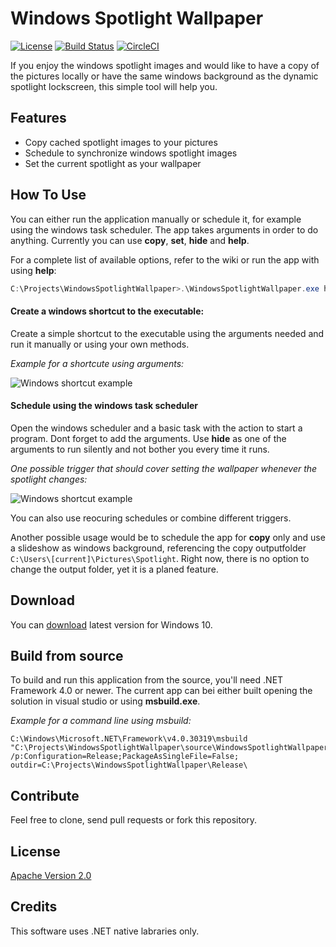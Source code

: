# Windows Spotlight Wallpaper

[![License](https://img.shields.io/badge/License-Apache%202.0-blue.svg)](https://opensource.org/licenses/Apache-2.0)
[![Build Status](https://travis-ci.com/RaulSebastian/WindowsSpotlightWallpaper.svg?branch=master)](https://travis-ci.com/RaulSebastian/WindowsSpotlightWallpaper)
[![CircleCI](https://circleci.com/gh/RaulSebastian/WindowsSpotlightWallpaper.svg?style=svg)](https://circleci.com/gh/RaulSebastian/WindowsSpotlightWallpaper)

If you enjoy the windows spotlight images and would like to have a copy of the pictures locally or have the same windows background as the dynamic spotlight lockscreen, this simple tool will help you. 


## Features

- Copy cached spotlight images to your pictures
- Schedule to synchronize windows spotlight images
- Set the current spotlight as your wallpaper


## How To Use

You can either run the application manually or schedule it, for example using the windows task scheduler.
The app takes arguments in order to do anything. Currently you can use **copy**, **set**, **hide** and **help**.

For a complete list of available options, refer to the wiki or run the app with using **help**:
```PowerShell
C:\Projects\WindowsSpotlightWallpaper>.\WindowsSpotlightWallpaper.exe help
```

#### Create a windows shortcut to the executable:

Create a simple shortcut to the executable using the arguments needed and run it manually or using your own methods. 

_Example for a shortcute using arguments:_

![Windows shortcut example](https://github.com/RaulSebastian/WindowsSpotlightWallpaper/blob/master/documentation/assets/shortcut.png)


#### Schedule using the windows task scheduler

Open the windows scheduler and a basic task with the action to start a program. Dont forget to add the arguments. Use **hide** as one of the arguments to run silently and not bother you every time it runs.

_One possible trigger that should cover setting the wallpaper whenever the spotlight changes:_

![Windows shortcut example](https://github.com/RaulSebastian/WindowsSpotlightWallpaper/blob/master/documentation/assets/winSchedulerTrigger.png)

You can also use reocuring schedules or combine different triggers. 

Another possible usage would be to schedule the app for **copy** only and use a slideshow as windows background, referencing the copy outputfolder ```C:\Users\[current]\Pictures\Spotlight```. Right now, there is no option to change the output folder, yet it is a planed feature.


## Download

You can [download](https://github.com/RaulSebastian/WindowsSpotlightWallpaper/releases/tag/v1.1.0) latest version for Windows 10.


## Build from source 

To build and run this application from the source, you'll need .NET Framework 4.0 or newer.
The current app can bei either built opening the solution in visual studio or using **msbuild.exe**.

_Example for a command line using msbuild:_
```
C:\Windows\Microsoft.NET\Framework\v4.0.30319\msbuild "C:\Projects\WindowsSpotlightWallpaper\source\WindowsSpotlightWallpaper\WindowsSpotlightWallpaper.csproj" /p:Configuration=Release;PackageAsSingleFile=False; outdir=C:\Projects\WindowsSpotlightWallpaper\Release\
```

## Contribute

Feel free to clone, send pull requests or fork this repository.


## License

[Apache Version 2.0](https://github.com/RaulSebastian/WindowsSpotlightWallpaper/blob/master/LICENSE)


## Credits

This software uses .NET native labraries only. 
